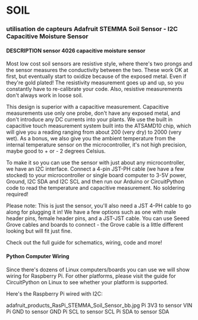 # SOIL
### utilisation de capteurs Adafruit STEMMA Soil Sensor - I2C Capacitive Moisture Sensor

#### DESCRIPTION sensor 4026 capacitive moisture sensor
Most low cost soil sensors are resistive style, where there's two prongs and the sensor measures the conductivity between the two. These work OK at first, but eventually start to oxidize because of the exposed metal. Even if they're gold plated! The resistivity measurement goes up and up, so you constantly have to re-calibrate your code. Also, resistive measurements don't always work in loose soil.

This design is superior with a capacitive measurement. Capacitive measurements use only one probe, don't have any exposed metal, and don't introduce any DC currents into your plants. We use the built in capacitive touch measurement system built into the ATSAMD10 chip, which will give you a reading ranging from about 200 (very dry) to 2000 (very wet). As a bonus, we also give you the ambient temperature from the internal temperature sensor on the microcontroller, it's not high precision, maybe good to + or - 2 degrees Celsius.

To make it so you can use the sensor with just about any microcontroller, we have an I2C interface. Connect a 4-pin JST-PH cable (we have a few stocked) to your microcontroller or single board computer to 3-5V power, Ground, I2C SDA and I2C SCL and then run our Arduino or CircuitPython code to read the temperature and capacitive measurement. No soldering required!

Please note: This is just the sensor, you'll also need a JST 4-PH cable to go along for plugging it in! We have a few options such as one with male header pins, female header pins, and a JST-JST cable. You can use Seeed Grove cables and boards to connect - the Grove cable is a little different looking but will fit just fine.

Check out the full guide for schematics, wiring, code and more!

#### Python Computer Wiring
Since there's dozens of Linux computers/boards you can use we will show wiring for Raspberry Pi. For other platforms, please visit the guide for CircuitPython on Linux to see whether your platform is supported. 

Here's the Raspberry Pi wired with I2C:

adafruit_products_RasPi_STEMMA_Soil_Sensor_bb.jpg
Pi 3V3 to sensor VIN
Pi GND to sensor GND
Pi SCL to sensor SCL
Pi SDA to sensor SDA